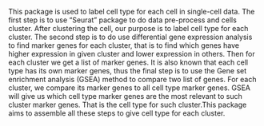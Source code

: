 This package is used to label cell type for each cell in single-cell data. The first step is to use “Seurat” package to do data pre-process and cells cluster. After clustering the cell, our purpose is to label cell type for each cluster. The second step is to do use differential gene expression analysis to find marker genes for each cluster, that is to find which genes have higher expression in given cluster and lower expression in others. Then for each cluster we get a list of marker genes. It is also known that each cell type has its own marker genes, thus the final step is to use the Gene set enrichment analysis (GSEA) method to compare two list of genes. For each cluster, we compare its marker genes to all cell type marker genes. GSEA will give us which cell type marker genes are the most relevant to such cluster marker genes. That is the cell type for such cluster.This package aims to assemble all these steps to give cell type for each cluster.
